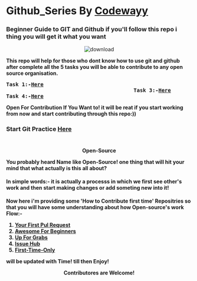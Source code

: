 # Github_Series By <a href="https://github.com/codewayy">Codewayy</a>
### Beginner Guide to GIT and Github if you'll follow this repo i thing you will get it what you want
<div align="center">
  
![download](https://user-images.githubusercontent.com/47344024/87243162-452a0c00-c451-11ea-961e-f33eb3cc444d.png)
</div>


<b> This repo will help for those who dont know how to use git and github after complete all the 5 tasks you will be able to contribute to any open source organisation. 
  
  
<pre>Task 1:-<a href= "https://docs.google.com/document/d/e/2PACX-1vT9zStM_dMr6GsMS72uNG7PS_x6PBP4RPInt7p8oGkuuNE7Wlu83IxMzVxDquj4yoed8GlsxD09iwSA/pub">Here</a>                                                                            Task 2:-<a href= "https://docs.google.com/document/d/e/2PACX-1vR_jZx66G8VnVkAzD0FtW7S5pChree5kWAztz6qV3ekLOXBDWJ2mCxc4KcknKKMXe8hCeexB8oH2h0O/pub">Here</a>                                       
                                         Task 3:-<a href= "https://docs.google.com/document/d/e/2PACX-1vSPqwWGYc0BRvRm0yVPlPqLe610a3RipexUbgTOqBjlaQXheXmGfjYUGMzJjnSD5B2MTnQCo66OTFNk/pub">Here</a>
Task 4:-<a href= "https://docs.google.com/document/d/e/2PACX-1vSm_uGn6JwWdLcl21Xd3dccbVy-sDoGq8YornOQMenAQGxD-v-1s79LOZRsb4l4vmlvOVNbYqT7Q4y5/pub">Here</a>                                                                            Task 5:-<a href= "https://docs.google.com/document/d/e/2PACX-1vTPEaI_ue7mwyYTgC9t8mdKDGMPlbG8O4cwAwgHSKeHJNCWHxLgXuMsQc_ohRYxMM2K3xOmlG61EdV1/pub">Here</a></pre>




Open For Contribution If You Want to! it will be reat if you start working from now and start contributing through this repo:))

### Start Git Practice  <a href="https://learngitbranching.js.org/">Here</a>


# 

<div align="center" ><b>Open-Source</b>
  </div>
  
You probably heard Name like <b>Open-Source</b>! 
  one thing that will hit your mind that what actually is this all about? 
  
  
 #### In simple words:- it is actually a processs in which we first see other's work and then start making changes or add someting new into it!
 
 
 Now here i'm providing some 'How to Contribute first time' Repositries so that you will have some understanding about how Open-source's work Flow:-
 
 1. <a href="https://github.com/yourfirstpr/yourfirstpr.github.io/issues">Your First Pul Request</a>
 2. <a href="https://github.com/mungell/awesome-for-beginners">Awesome For Beginners</a>
 3. <a href="https://up-for-grabs.net/#/">Up For Grabs</a>
 4. <a href="http://issuehub.io/">Issue Hub</a>
 5. <a href="https://www.firsttimersonly.com/">First-Time-Only</a>



will be updated with Time! till then Enjoy!

<div align="center">Contributores are Welcome! 
